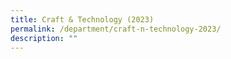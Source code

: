 ```yaml
---
title: Craft & Technology (2023)
permalink: /department/craft-n-technology-2023/
description: ""
---
```


